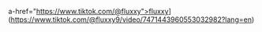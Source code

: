 a-href="https://www.tiktok.com/@fluxxy">fluxxy</a>](https://www.tiktok.com/@fluxxy9/video/7471443960553032982?lang=en)
